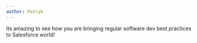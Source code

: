 ```yaml
---
author: Patryk
---
```

Its amazing to see how you are bringing regular software dev best practices to Salesforce world! 